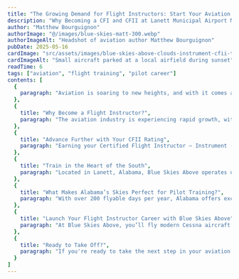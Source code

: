 ```yaml
---
title: "The Growing Demand for Flight Instructors: Start Your Aviation Career with Blue Skies Above"
description: "Why Becoming a CFI and CFII at Lanett Municipal Airport Might Be the Smartest Move in Your Aviation Journey"
author: "Matthew Bourguignon"
authorImage: "@/images/blue-skies-matt-300.webp"
authorImageAlt: "Headshot of aviation author Matthew Bourguignon"
pubDate: 2025-05-16
cardImage: "src/assets/images/blue-skies-above-clouds-instrument-cfii-training.webp"
cardImageAlt: "Small aircraft parked at a local airfield during sunset"
readTime: 6
tags: ["aviation", "flight training", "pilot career"]
contents: [
  {
    paragraph: "Aviation is soaring to new heights, and with it comes an unprecedented demand for skilled pilots and flight instructors. Whether you’re a new pilot looking to build hours or a seasoned aviator seeking to share your passion for flying, becoming a Certified Flight Instructor (CFI) offers a rewarding career path with countless opportunities for growth. At Blue Skies Above, located at Lanett Municipal Airport (7A3), you have the unique opportunity to launch your flight training career in an environment designed for success, supported by experienced instructors and modern facilities."
  },
  {
    title: "Why Become a Flight Instructor?",
    paragraph: "The aviation industry is experiencing rapid growth, with airlines expanding their fleets and more people pursuing pilot certifications than ever before. This surge has created a significant demand for qualified flight instructors to guide the next generation of pilots. CFIs are valued for their real-world experience and training skills, and becoming one helps refine your own abilities. For pilots working toward their ATP, instructing is a steady and rewarding way to build hours while strengthening decision-making and communication skills."
  },
  {
    title: "Advance Further with Your CFII Rating",
    paragraph: "Earning your Certified Flight Instructor – Instrument (CFII) rating is a logical next step. A CFII enables you to teach instrument flying, making you more versatile and employable. Flight schools and operators value instructors who can teach in IFR conditions. Adding this credential broadens your capabilities and builds advanced piloting skills essential for commercial aviation careers."
  },
  {
    title: "Train in the Heart of the South",
    paragraph: "Located in Lanett, Alabama, Blue Skies Above operates out of Lanett Municipal Airport (7A3), an ideal flight training location. With minimal air traffic and a tower-free environment, students can focus on maneuver mastery without the delays of busy airspace. Proximity to Auburn, Opelika, Columbus, and Montgomery ensures access to vibrant aviation communities while maintaining a quiet, productive learning environment."
  },
  {
    title: "What Makes Alabama’s Skies Perfect for Pilot Training?",
    paragraph: "With over 200 flyable days per year, Alabama offers excellent conditions for uninterrupted flight training. Clear skies, diverse landscapes, and open airspace allow for more productive flight sessions and a faster path to certification. From rolling hills to open fields, the variety in terrain builds your confidence and prepares you for complex flying scenarios."
  },
  {
    title: "Launch Your Flight Instructor Career with Blue Skies Above",
    paragraph: "At Blue Skies Above, you’ll fly modern Cessna aircraft with advanced avionics and receive instruction from experienced CFIs committed to your growth. Our flexible FAA Part 61 programs allow you to learn on your schedule. By earning your CFI and CFII here, you’ll not only become a great instructor but also open doors to airline, charter, and corporate careers."
  },
  {
    title: "Ready to Take Off?",
    paragraph: "If you're ready to take the next step in your aviation career, Blue Skies Above is the perfect launchpad. Join a community that values safety, mentorship, and a love of flight. Located at Lanett Municipal Airport (7A3), we offer the environment, tools, and support you need to succeed as a flight instructor. Contact us today or visit flytheblueskies.com to explore our CFI programs and schedule your Discovery Flight."
  }
]
---
```


